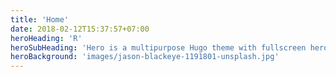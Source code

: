 ```yaml
---
title: 'Home'
date: 2018-02-12T15:37:57+07:00
heroHeading: 'R'
heroSubHeading: 'Hero is a multipurpose Hugo theme with fullscreen hero images and fullwidth sections. It contains content types for a business or portfolio site.'
heroBackground: 'images/jason-blackeye-1191801-unsplash.jpg'
---
```

